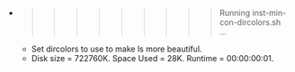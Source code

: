 * >>>>>>>>> Running inst-min-con-dircolors.sh ...
  * Set dircolors to use  to make ls more beautiful.
  * Disk size = 722760K. Space Used = 28K. Runtime = 00:00:00:01.
